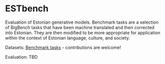 # ESTbench

Evaluation of Estonian generative models. Benchmark tasks are a selection of BigBench tasks that have been machine translated and then corrected into Estonian. They are then modified to be more appropriate for application within the context of Estonian language, culture, and society.

Datasets: [Benchmark tasks](bencmark_tasks) - contributions are welcome!

Evaluation: TBD
